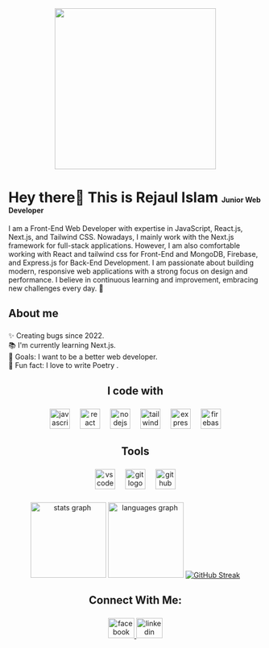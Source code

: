 <div align="center">
  <img height="320" src="https://github.com/rejaul48/rejaul48/blob/main/github_banner_image.png?raw=true"  />
</div>

<h1 align="left">Hey there👋 This is Rejaul Islam <span style="font-size: 14;">Junior Web Developer</span></h1>


<p align="left">I am a Front-End Web Developer with expertise in JavaScript, React.js, Next.js, and Tailwind CSS. Nowadays, I mainly work with the Next.js framework for full-stack applications. However, I am also comfortable working with React and tailwind css for Front-End and MongoDB, Firebase, and Express.js for Back-End Development. I am passionate about building modern, responsive web applications with a strong focus on design and performance. I believe in continuous learning and improvement, embracing new challenges every day. 🚀</p>

###

<h2 align="left">About me</h2>

###

<p align="left">✨ Creating bugs since 2022.<br>📚 I'm currently learning Next.js.<br>🎯 Goals: I want to be a better web developer.<br>🎲 Fun fact: I love to write Poetry .</p>

###

<h2 align="center">I code with</h2>

###

<div align="center">
  <img src="https://cdn.jsdelivr.net/gh/devicons/devicon/icons/javascript/javascript-original.svg" height="40" alt="javascript logo"  />
  <img width="12" />
  <img src="https://cdn.jsdelivr.net/gh/devicons/devicon/icons/react/react-original.svg" height="40" alt="react logo"  />
  <img width="12" />
  <img src="https://cdn.jsdelivr.net/gh/devicons/devicon/icons/nodejs/nodejs-original.svg" height="40" alt="nodejs logo"  />
  <img width="12" />
  <img src="https://skillicons.dev/icons?i=tailwind" height="40" alt="tailwindcss logo"  />
  <img width="12" />
  <img src="https://skillicons.dev/icons?i=express" height="40" alt="express logo"  />
  <img width="12" />
  <img src="https://cdn.jsdelivr.net/gh/devicons/devicon/icons/firebase/firebase-plain.svg" height="40" alt="firebase logo"  />
</div>

###

<h2 align="center">Tools</h2>

###

<div align="center">
  <img src="https://cdn.jsdelivr.net/gh/devicons/devicon/icons/vscode/vscode-original.svg" height="40" alt="vscode logo"  />
  <img width="12" />
  <img src="https://cdn.jsdelivr.net/gh/devicons/devicon/icons/git/git-original.svg" height="40" alt="git logo"  />
  <img width="12" />
  <img src="https://skillicons.dev/icons?i=github" height="40" alt="github logo"  />
</div>

###

<div align="center">
  <img src="https://github-readme-stats.vercel.app/api?username=rejaul48&hide_title=false&hide_rank=false&show_icons=true&include_all_commits=true&count_private=true&disable_animations=false&theme=dracula&locale=en&hide_border=false&order=1" height="150" alt="stats graph"  />
  <img src="https://github-readme-stats.vercel.app/api/top-langs?username=rejaul48&locale=en&hide_title=false&layout=compact&card_width=320&langs_count=5&theme=dracula&hide_border=false&order=2" height="150" alt="languages graph"  />
  <a href="https://git.io/streak-stats">
  <img src="https://nirzak-streak-stats.vercel.app?user=rejaul48&theme=dark" alt="GitHub Streak">
</a>
</div>

###

<h2 align="center">Connect With Me:</h2>

###

<div align="center">
</div>

<div align="center">
  <a href="https://www.facebook.com/rejaulislam48" target="_blank">
    <img src="https://raw.githubusercontent.com/maurodesouza/profile-readme-generator/master/src/assets/icons/social/facebook/default.svg" width="52" height="40" alt="facebook logo"  />
  </a>
  <a href="https://www.linkedin.com/in/rejaulislam48" target="_blank">
    <img src="https://raw.githubusercontent.com/maurodesouza/profile-readme-generator/master/src/assets/icons/social/linkedin/default.svg" width="52" height="40" alt="linkedin logo"  />
  </a>
</div>

###
